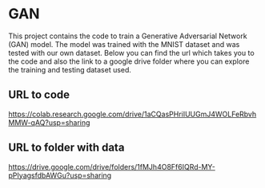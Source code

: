 # GAN

This project contains the code to train a Generative Adversarial Network (GAN) model. The model was trained with the MNIST dataset and was tested with our own dataset. Below you can find the url which takes you to the code and also the link to a google drive folder where you can explore the training and testing dataset used.

## URL to code

https://colab.research.google.com/drive/1aCQasPHriIUUGmJ4WOLFeRbvhMMW-qAQ?usp=sharing

## URL to folder with data

https://drive.google.com/drive/folders/1fMJh4O8Ff6IQRd-MY-pPIyagsfdbAWGu?usp=sharing

